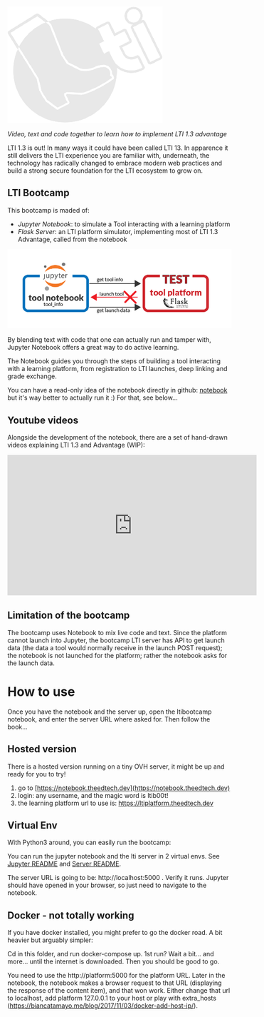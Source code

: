 <img src="bootcamp_transparent_midnight.png">

*Video, text and code together to learn how to implement LTI 1.3 advantage*

LTI 1.3 is out! In many ways it could have been called LTI 13. In apparence it
still delivers the LTI experience you are familiar with, underneath, the technology
has radically changed to embrace modern web practices and build a strong secure
foundation for the LTI ecosystem to grow on. 

## LTI Bootcamp

This bootcamp is maded of:

- *Jupyter Notebook*: to simulate a Tool interacting with a learning platform
- *Flask Server*: an LTI platform simulator, implementing most of LTI 1.3 Advantage, called from the notebook

<img src="bootcamp_arch.png">

By blending text with code that one
can actually run and tamper with, Jupyter Notebook offers a great way to do active
learning.

The Notebook guides you through the steps of building a tool interacting with
a learning platform, from registration to LTI launches, deep linking and
grade exchange.

You can have a read-only idea of the notebook directly in github: [notebook](https://github.com/claudevervoort/ltibootcamp/blob/master/jupyter/notebooks/LTIBootCamp.ipynb) but it's way better to actually run it :) For that, see below...

## Youtube videos

Alongside the development of the notebook, there are a set of hand-drawn videos explaining LTI 1.3 and Advantage (WIP):

<iframe width="560" height="315" src="https://www.youtube.com/embed/f_6pWiQpg5s" frameborder="0" allow="accelerometer; encrypted-media; gyroscope; picture-in-picture" allowfullscreen></iframe>


## Limitation of the bootcamp

The bootcamp uses Notebook to mix live code and text. Since the platform cannot launch into Jupyter, the bootcamp LTI server has API to get launch data (the data a tool would normally receive in the launch POST request); the notebook is not launched for the platform; rather the notebook asks for the launch data.

# How to use

Once you have the notebook and the server up, open the ltibootcamp notebook, and enter the server URL where asked for. Then follow the book...

## Hosted version

There is a hosted version running on a tiny OVH server, it might be up and ready for you to try!

1. go to [https://notebook.theedtech.dev](https://notebook.theedtech.dev)
2. login: any username, and the magic word is ltib00t!
3. the learning platform url to use is: https://ltiplatform.theedtech.dev

## Virtual Env

With Python3 around, you can easily run the bootcamp:

You can run the jupyter notebook and the lti server in 2 virtual envs.
See [Jupyter README](jupyter/README.md) and [Server README](server/README.md).

The server URL is going to be: http://localhost:5000 . Verify it runs. Jupyter should have opened in your browser, so just need to navigate to the notebook.

## Docker - not totally working

If you have docker installed, you might prefer to go the docker road. A bit heavier but arguably simpler:

Cd in this folder, and run docker-compose up. 1st run? Wait a bit... and more... until the internet is downloaded. Then you should be good to go.

You need to use the http://platform:5000 for the platform URL. Later in the notebook, the notebook makes a browser request to that URL (displaying the response of the content item), and that won work. Either change that url to localhost, add platform 127.0.0.1 to your host or play with extra_hosts (https://biancatamayo.me/blog/2017/11/03/docker-add-host-ip/).
